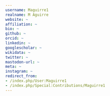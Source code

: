 ```yaml
---
username: Maguirre1
realname: M Aguirre
website: ~
affiliation: ~
bio: ~
github: ~
orcid: ~
linkedin: ~
googlescholar: ~
wikidata: ~
twitter: ~
mastodon-url: ~
meta: ~
instagram: ~
redirect_from:
- /index.php/User:Maguirre1
- /index.php/Special:Contributions/Maguirre1
---
```

